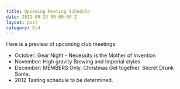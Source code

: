 ```yaml
---
title: Upcoming Meeting Schedule
date: 2011-09-23 00:00:00 Z
layout: post
category: Old
---
```


<p>Here is a preview of upcoming club meetings:</p><ul> <li>October: Gear Night - Necessity is the Mother of Invention</li> <li>November: High gravity Brewing and Imperial styles</li> <li>December: MEMBERS Only. Christmas Get together. Secret Drunk Santa.</li> <li>2012 Tasting schedule to be determined.</li></ul>
